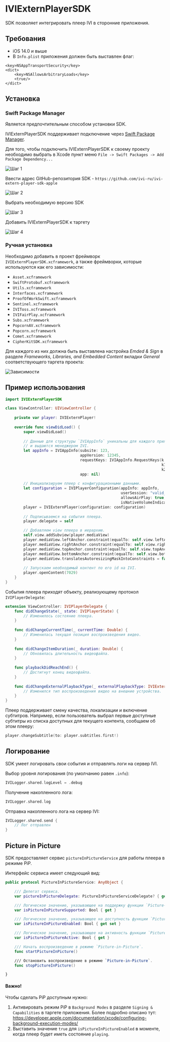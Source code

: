# IVIExternPlayerSDK

SDK позволяет интегрировать плеер IVI в сторонние приложения.

## Требования
 * iOS 14.0 и выше
 * В `Info.plist` приложения должен быть выставлен флаг:
 
 ```
 <key>NSAppTransportSecurity</key>
 <dict>
     <key>NSAllowsArbitraryLoads</key>
     <true/>
 </dict>
 ```

## Установка 
 
 ### Swift Package Manager
 
 Является предпочтительным способом установки SDK.
 
 IVIExternPlayerSDK поддерживает подключение через [Swift Package Manager](https://swift.org/package-manager/). 
 
 Для того, чтобы подключить IVIExternPlayerSDK к своему проекту необходимо выбрать в Xcode пункт меню `File -> Swift Packages -> Add Package Dependency...`
 
 ![Шаг 1](Documentation/images/spm-step1.png)
 
 Ввести адрес GitHub-репозитория SDK - `https://github.com/ivi-ru/ivi-extern-player-sdk-apple`
 
 ![Шаг 2](Documentation/images/spm-step2.png)
 
 Выбрать необходимую версию SDK
 
 ![Шаг 3](Documentation/images/spm-step3.png)
 
 Добавить IVIExternPlayerSDK к таргету
 
 ![Шаг 4](Documentation/images/spm-step4.png)
 
 ### Ручная установка
 
 Необходимо добавить в проект фреймворк `IVIExternPlayerSDK.xcframework`, а также фреймворки, которые используются как его зависимости:
 
 * `Asset.xcframework`
 * `SwiftProtobuf.xcframework`
 * `Utils.xcframework`
 * `Interfaces.xcframework`
 * `ProofOfWorkSwift.xcframework`
 * `Sentinel.xcframework`
 * `IVIToss.xcframework`
 * `IVIFairPlay.xcframework`
 * `Subs.xcframework`
 * `PopcornAV.xcframework`
 * `Popcorn.xcframework`
 * `Comet.xcframework`
 * `CipherKitSDK.xcframework`

Для каждого из них должна быть выставлена настройка _Emded & Sign_ в разделе _Frameworks, Libraries, and Embedded Content_ вкладки _General_ соответствующего таргета проекта:

![Зависимости](Documentation/images/sdk-dependencies.png)
    
## Пример использования

```swift
import IVIExternPlayerSDK

class ViewController: UIViewController {
    
    private var player: IVIExternPlayer!
    
    override func viewDidLoad() {
        super.viewDidLoad()
        
        // Данные для структуры `IVIAppInfo` уникальны для каждого приложения 
        // и выдаются менеджером IVI.
        let appInfo = IVIAppInfo(subsite: 123,
                                 appVersion: 12345,
                                 requestKeys: IVIAppInfo.RequestKeys(k: "qwerty123n",
                                                                     k1: "qwerty1n",
                                                                     k2: "qwerty2n"),
                                 app: nil)
                                 
        // Инициализируем плеер с конфигурационными данными.
        let configuration = IVIPlayerConfiguration(appInfo: appInfo,
                                                   userSession: "valid_ivi_user_session",
                                                   allowsAirPlay: true,
                                                   isNativeVolumeIndicationEnabled: false)
        player = IVIExternPlayer(configuration: configuration)
        
        // Подписываемся на события плеера.
        player.delegate = self

        // Добавляем view плеера в иерархию.
        self.view.addSubview(player.mediaView)
        player.mediaView.leftAnchor.constraint(equalTo: self.view.leftAnchor).isActive = true
        player.mediaView.rightAnchor.constraint(equalTo: self.view.rightAnchor).isActive = true
        player.mediaView.topAnchor.constraint(equalTo: self.view.topAnchor).isActive = true
        player.mediaView.bottomAnchor.constraint(equalTo: self.view.bottomAnchor).isActive = true
        player.mediaView.translatesAutoresizingMaskIntoConstraints = false
        
        // Запускаем необходимый контент по его id на IVI.
        player.openContent(7029)
    }
}
```
События плеера приходят объекту, реализующему протокол `IVIPlayerDelegate`:

```swift
extension ViewController: IVIPlayerDelegate {
    func didChangeState(_ state: IVIPlayerState) {
        // Изменилось состояние плеера.
    }
            
    func didChangeCurrentTime(_ currentTime: Double) {
        // Изменилась текущая позиция воспроизведения видео.
    }
    
    func didChangeItemDuration(_ duration: Double) {
        // Обновилась длительность видеофайла.
    }
        
    func playbackDidReachEnd() {
        // Достигнут конец видеофайла.
    }
    
    func didChangeExternalPlaybackType(_ externalPlaybackType: IVIExternalPlaybackType) {
        // Изменился тип воспроизведения видео на внешние устройства.
    }
}
```

Плеер поддерживает смену качества, локализации и включение субтитров. Например, если пользователь выбрал первые доступные субтитры из списка доступных для текущего контента, сообщаем об этом плееру:

```swift
player.changeSubtitle(to: player.subtitles.first!)
```

## Логирование

SDK умеет логировать свои события и отправлять логи на сервер IVI. 

Выбор уровня логирования (по умолчанию равен `.info`):

```swift
IVILogger.shared.logLevel = .debug
```

Получение накопленного лога:

```swift
IVILogger.shared.log
```

Отправка накопленного лога на сервер IVI:

```swift
IVILogger.shared.send {
    // Лог отправлен
}
```

## Picture in Picture

SDK предоставляет сервис `pictureInPictureService` для работы плеера в режиме PiP. 

Интерфейс сервиса имеет следующий вид:
```swift
public protocol PictureInPictureService: AnyObject {

    /// Делегат сервиса.
    var pictureInPictureDelegate: PictureInPictureServiceDelegate? { get set }

    /// Логическое значение, указывающее на поддержку функции `Picture-in-Picture` на устройстве.
    var isPictureInPictureSupported: Bool { get }

    /// Логическое значение, указывающее на доступность функции `Picture-in-Picture`.
    var isPictureInPictureEnabled: Bool { get set }

    /// Логическое значение, указывающее на активность функции `Picture-in-Picture` в данный момент.
    var isPictureInPictureActive: Bool { get }

    /// Начать воспроизведение в режиме `Picture-in-Picture`.
    func startPictureInPicture()

    /// Остановить воспроизведение в режиме `Picture-in-Picture`.
    func stopPictureInPicture()

}
```

#### Важно!

Чтобы сделать PiP доступным нужно:

1. Активировать режим PiP в `Background Modes` в разделе `Signing & Capabilities` в таргете приложения. Более подробно описано тут: https://developer.apple.com/documentation/xcode/configuring-background-execution-modes/
2. Выставить значение `true` для `isPictureInPictureEnabled` в моменте, когда плеер будет иметь состояние `playing`.


